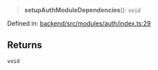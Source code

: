 > **setupAuthModuleDependencies**(): `void`

Defined in: [backend/src/modules/auth/index.ts:29](https://github.com/continuousactivelearning/vibe/blob/e164f8b2c6380dfb48305a4531b51d78f4a518e5/backend/src/modules/auth/index.ts#L29)

## Returns

`void`
